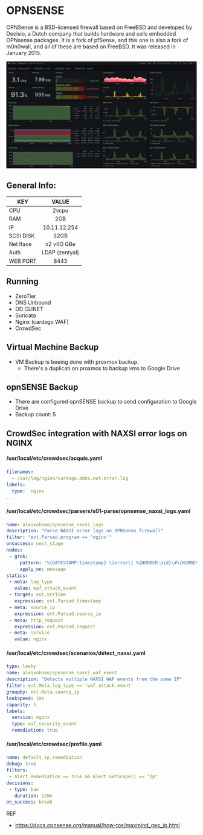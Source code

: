# OPNSENSE

OPNSense is a BSD-licensed firewall based on FreeBSD and developed by Decisio, a Dutch company that builds hardware and sells embedded OPNsense packages. It is a fork of pfSense, and this one is also a fork of m0n0wall, and all of these are based on FreeBSD. It was released in January 2015.

[![grafana](../../static/images/opnsense-monitoring.png)]()

## General Info:
| KEY   |      VALUE      |
|----------|:-------------:|
| CPU | 2vcpu |
| RAM |    2GB   |
| IP | 10.11.12.254 |
| SCSI DISK | 32GB |
| Net Iface | x2 vtIO GBe |
| Auth | LDAP (zentyal) |
| WEB PORT | 8443 |

## Running
- ZeroTier
- DNS Unbound
- DD CLINET
- Suricata
- Nginx (cardsgo WAF)
- CrowdSec

## Virtual Machine Backup
- VM Backup is beeing done with proxmox backup.
  - There's a duplicati on proxmox to backup vms to Google Drive
## opnSENSE Backup
- There are configured opnSENSE backup to send configuration to Google Drive
- Backup count: 5


## CrowdSec integration with NAXSI error logs on  NGINX

#### /usr/local/etc/crowdsec/acquis.yaml
```yaml
filenames:
  - /var/log/nginx/cardsgo.ddns.net.error.log
labels:
  type:  nginx
...

```
#### /usr/local/etc/crowdsec/parsers/s01-parse/opnsense_naxsi_logs.yaml
```yaml
name: aleixohome/opnsense_naxsi_logs
description: "Parse NAXSI error logs on OPNSense firewall"
filter: "evt.Parsed.program == 'nginx'"
onsuccess: next_stage
nodes:
 - grok:
     pattern: '%{DATESTAMP:timestamp} \[error\] %{NUMBER:pid}\#%{NUMBER:tid}: \*%{NUMBER:connection_id} NAXSI_FMT: ip=%{IP:source_ip}&server=%{IPORHOST:serverip}&uri=%{URIPATHPARAM:server_uri}&config=block&rid=%{DATA:rid}&cscore0=%{DATA:cscore0}&score0=%{NUMBER:score}&zone0=%{DATA:zone0}&id0=%{NUMBER:rule_id}&var_name0=%{DATA:var_name0}, client: %{IP:client_ip}, server: %{IPORHOST:server_hostname}, request: "%{DATA:request}", host: "%{DATA:host}"'
     apply_on: message
statics:
 - meta: log_type
   value: waf_attack_event
 - target: evt.StrTime
   expression: evt.Parsed.timestamp
 - meta: source_ip
   expression: evt.Parsed.source_ip
 - meta: http_request
   expression: evt.Parsed.request
 - meta: service
   value: nginx
```

#### /usr/local/etc/crowdsec/scenarios/detect_naxsi.yaml
```yaml
type: leaky
name: aleixohome/opnsense_naxsi_waf_event
description: "Detects multiple NAXSI WAF events from the same IP"
filter: evt.Meta.log_type == 'waf_attack_event'
groupby: evt.Meta.source_ip
leakspeed: 10s
capacity: 5
labels:
  service: nginx
  type: waf_security_event
  remediation: true
```

#### /usr/local/etc/crowdsec/profile.yaml
```yaml
name: default_ip_remediation
debug: true
filters:
 - Alert.Remediation == true && Alert.GetScope() == "Ip"
decisions:
 - type: ban
   duration: 120m
on_success: break
```

REF
- https://docs.opnsense.org/manual/how-tos/maxmind_geo_ip.html
